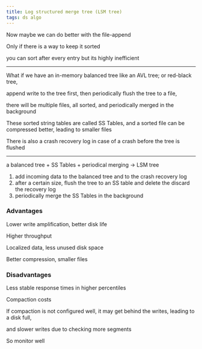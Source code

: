 ```yaml
---
title: Log structured merge tree (LSM tree)
tags: ds algo 
---
```


Now maybe we can do better with the file-append

Only if there is a way to keep it sorted 

you can sort after every entry but its highly inefficient 

---

What if we have an in-memory balanced tree like an AVL tree; or red-black tree, 

append write to the tree first, then periodically flush the tree to a file, 

there will be multiple files, all sorted, and periodically merged in the background

These sorted string tables are called SS Tables, and a sorted file can be compressed better, leading to smaller files 

There is also a crash recovery log in case of a crash before the tree is flushed 

---

a balanced tree + SS Tables + periodical merging -> LSM tree 

1. add incoming data to the balanced tree and to the crash recovery log 
2. after a certain size, flush the tree to an SS table and delete the discard the recovery log  
3. periodically merge the SS Tables in the background 

### Advantages 

Lower write amplification, better disk life 

Higher throughput 

Localized data, less unused disk space 

Better compression, smaller files 


### Disadvantages 

Less stable response times in higher percentiles 

Compaction costs 

If compaction is not configured well, 
it may get behind the writes, leading to a disk full, 

and slower writes due to checking more segments 

So monitor well   